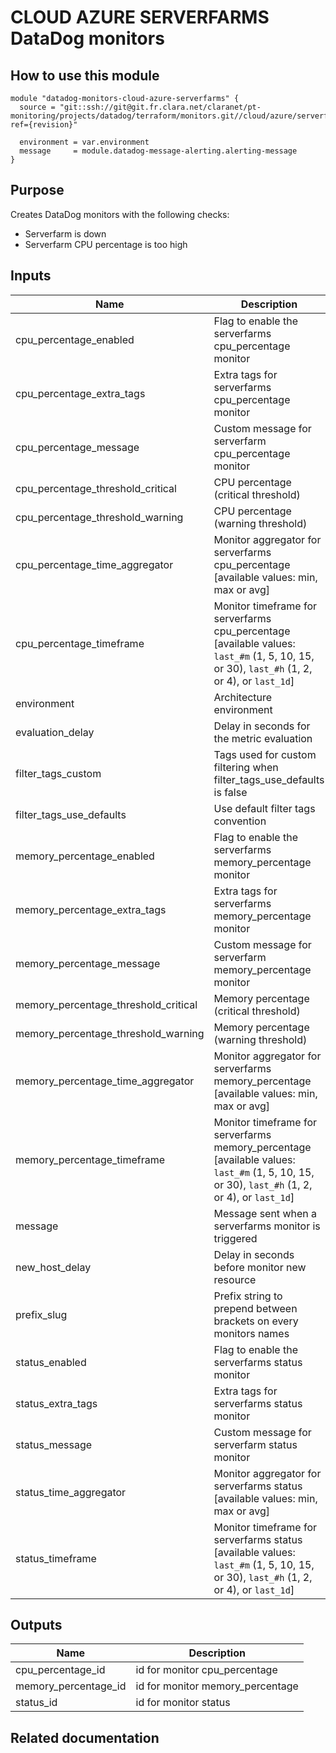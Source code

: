 # CLOUD AZURE SERVERFARMS DataDog monitors

## How to use this module

```
module "datadog-monitors-cloud-azure-serverfarms" {
  source = "git::ssh://git@git.fr.clara.net/claranet/pt-monitoring/projects/datadog/terraform/monitors.git//cloud/azure/serverfarms?ref={revision}"

  environment = var.environment
  message     = module.datadog-message-alerting.alerting-message
}

```

## Purpose

Creates DataDog monitors with the following checks:

- Serverfarm is down
- Serverfarm CPU percentage is too high

## Inputs

| Name | Description | Type | Default | Required |
|------|-------------|:----:|:-----:|:-----:|
| cpu\_percentage\_enabled | Flag to enable the serverfarms cpu_percentage monitor | string | `"true"` | no |
| cpu\_percentage\_extra\_tags | Extra tags for serverfarms cpu_percentage monitor | list(string) | `[]` | no |
| cpu\_percentage\_message | Custom message for serverfarm cpu_percentage monitor | string | `""` | no |
| cpu\_percentage\_threshold\_critical | CPU percentage (critical threshold) | string | `"95"` | no |
| cpu\_percentage\_threshold\_warning | CPU percentage (warning threshold) | string | `"90"` | no |
| cpu\_percentage\_time\_aggregator | Monitor aggregator for serverfarms cpu_percentage [available values: min, max or avg] | string | `"min"` | no |
| cpu\_percentage\_timeframe | Monitor timeframe for serverfarms cpu_percentage [available values: `last_#m` (1, 5, 10, 15, or 30), `last_#h` (1, 2, or 4), or `last_1d`] | string | `"last_10m"` | no |
| environment | Architecture environment | string | n/a | yes |
| evaluation\_delay | Delay in seconds for the metric evaluation | string | `"900"` | no |
| filter\_tags\_custom | Tags used for custom filtering when filter_tags_use_defaults is false | string | `"*"` | no |
| filter\_tags\_use\_defaults | Use default filter tags convention | string | `"true"` | no |
| memory\_percentage\_enabled | Flag to enable the serverfarms memory_percentage monitor | string | `"true"` | no |
| memory\_percentage\_extra\_tags | Extra tags for serverfarms memory_percentage monitor | list(string) | `[]` | no |
| memory\_percentage\_message | Custom message for serverfarm memory_percentage monitor | string | `""` | no |
| memory\_percentage\_threshold\_critical | Memory percentage (critical threshold) | string | `"95"` | no |
| memory\_percentage\_threshold\_warning | Memory percentage (warning threshold) | string | `"90"` | no |
| memory\_percentage\_time\_aggregator | Monitor aggregator for serverfarms memory_percentage [available values: min, max or avg] | string | `"min"` | no |
| memory\_percentage\_timeframe | Monitor timeframe for serverfarms memory_percentage [available values: `last_#m` (1, 5, 10, 15, or 30), `last_#h` (1, 2, or 4), or `last_1d`] | string | `"last_5m"` | no |
| message | Message sent when a serverfarms monitor is triggered | string | n/a | yes |
| new\_host\_delay | Delay in seconds before monitor new resource | string | `"300"` | no |
| prefix\_slug | Prefix string to prepend between brackets on every monitors names | string | `""` | no |
| status\_enabled | Flag to enable the serverfarms status monitor | string | `"true"` | no |
| status\_extra\_tags | Extra tags for serverfarms status monitor | list(string) | `[]` | no |
| status\_message | Custom message for serverfarm status monitor | string | `""` | no |
| status\_time\_aggregator | Monitor aggregator for serverfarms status [available values: min, max or avg] | string | `"min"` | no |
| status\_timeframe | Monitor timeframe for serverfarms status [available values: `last_#m` (1, 5, 10, 15, or 30), `last_#h` (1, 2, or 4), or `last_1d`] | string | `"last_5m"` | no |

## Outputs

| Name | Description |
|------|-------------|
| cpu\_percentage\_id | id for monitor cpu_percentage |
| memory\_percentage\_id | id for monitor memory_percentage |
| status\_id | id for monitor status |

## Related documentation

